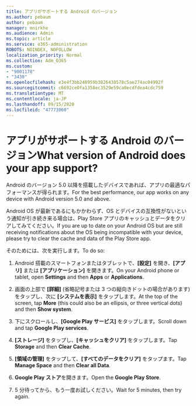 ```yaml
---
title: アプリがサポートする Android のバージョン
ms.author: pebaum
author: pebaum
manager: mnirkhe
ms.audience: Admin
ms.topic: article
ms.service: o365-administration
ROBOTS: NOINDEX, NOFOLLOW
localization_priority: Normal
ms.collection: Adm_O365
ms.custom:
- "9001178"
- "3430"
ms.openlocfilehash: e3e4f3bb248959b3826438578c5ae274ac04992f
ms.sourcegitcommit: c6692ce0fa1358ec3529e59ca0ecdfdea4cdc759
ms.translationtype: MT
ms.contentlocale: ja-JP
ms.lasthandoff: 09/15/2020
ms.locfileid: "47773060"
---
```

# <a name="what-version-of-android-does-your-app-support"></a><span data-ttu-id="80fc5-102">アプリがサポートする Android のバージョン</span><span class="sxs-lookup"><span data-stu-id="80fc5-102">What version of Android does your app support?</span></span>

<span data-ttu-id="80fc5-103">Android のバージョン 5.0 以降を搭載したデバイスであれば、アプリの最適なパフォーマンスが得られます。</span><span class="sxs-lookup"><span data-stu-id="80fc5-103">For the best performance, our app works on any device with Android version 5.0 and above.</span></span>

<span data-ttu-id="80fc5-104">Android OS が最新であるにもかかわらず、OS とデバイスの互換性がないという通知が引き続き来る場合は、Play Store アプリのキャッシュとデータをクリアしてみてください。</span><span class="sxs-lookup"><span data-stu-id="80fc5-104">If you are up to date on your Android OS but are still receiving notifications about the OS being incompatible with your device, please try to clear the cache and data of the Play Store app.</span></span>

<span data-ttu-id="80fc5-105">そのためには、次を実行します。</span><span class="sxs-lookup"><span data-stu-id="80fc5-105">To do so:</span></span> 

1. <span data-ttu-id="80fc5-106">Android 搭載のスマートフォンまたはタブレットで、**[設定]** を開き、**[アプリ]** または **[アプリケーション]** を開きます。</span><span class="sxs-lookup"><span data-stu-id="80fc5-106">On your Android phone or tablet, open **Settings** and then **Apps** or **Applications**.</span></span>

2. <span data-ttu-id="80fc5-107">画面の上部で **[詳細]** (省略記号または 3 つの縦向きドットの場合があります) をタップし、次に **[システムを表示]** をタップします。</span><span class="sxs-lookup"><span data-stu-id="80fc5-107">At the top of the screen, tap **More** (this could also be an ellipsis, or three vertical dots) and then **Show system**.</span></span> 

3. <span data-ttu-id="80fc5-108">下にスクロールし、**[Google Play サービス]** をタップします。</span><span class="sxs-lookup"><span data-stu-id="80fc5-108">Scroll down and tap **Google Play services**.</span></span> 

4. <span data-ttu-id="80fc5-109">**[ストレージ]** をタップし、**[キャッシュをクリア]** をタップします。</span><span class="sxs-lookup"><span data-stu-id="80fc5-109">Tap **Storage** and then **Clear Cache**.</span></span> 

5. <span data-ttu-id="80fc5-110">**[領域の管理]** をタップして、**[すべてのデータをクリア]** をタップます。</span><span class="sxs-lookup"><span data-stu-id="80fc5-110">Tap **Manage Space** and then **Clear all Data**.</span></span> 

6. <span data-ttu-id="80fc5-111">**Google Play ストア**を開きます。</span><span class="sxs-lookup"><span data-stu-id="80fc5-111">Open the **Google Play Store**.</span></span> 

7. <span data-ttu-id="80fc5-112">5 分待ってから、もう一度お試しください。</span><span class="sxs-lookup"><span data-stu-id="80fc5-112">Wait for 5 minutes, then try again.</span></span> 
